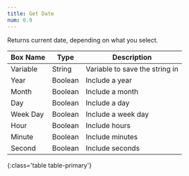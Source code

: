 ```yaml
---
title: Get Date
num: 0.9
---
```


Returns current date, depending on what you select. 


| Box Name | Type | Description | 
|-------|--------|--------
|Variable|	String|	Variable to save the string in
|Year| Boolean| Include a year|
|Month| Boolean|Include a  month|
|Day| Boolean|Include a day|
|Week Day| Boolean|Include a week day|
|Hour| Boolean|Include hours|
|Minute| Boolean|Include minutes|
|Second| Boolean|Include seconds|
{:class='table table-primary'}









